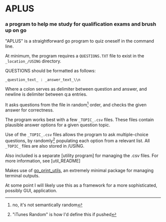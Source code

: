 # APLUS
### a program to help me study for qualification exams and brush up on go

"APLUS" is a straightforward go program to quiz oneself in the command line.

At minimum, the program requires a `QUESTIONS.TXT` file to exist in the `_location_/USING` directory.

QUESTIONS should be formatted as follows:

`_question_text_ : _answer_text_\\n`

Where a colon serves as delimiter between question and answer, and newline is delimiter between q:a entries.

It asks questions from the file in random[^1] order, and checks the given answer for correctness.

The program works best with a few `_TOPIC_.csv` files. These files contain plausible answer options for a given question topic.

Use of the `_TOPIC_.csv` files allows the program to ask multiple-choice questions, by randomly[^2] populating each option from a relevant list. All `_TOPIC_` files are also stored in /USING.

Also included is a separate [utility program] for managing the .csv files. For more information, see [util_README]

Makes use of [go_print_utils]([github.com/borisbugaev/go_print_utils](https://pkg.go.dev/github.com/borisbugaev/go_print_utils)), an extremely minimal package for managing terminal outputs. 

At some point I will likely use this as a framework for a more sophisticated, possibly GUI, application.

[^1]: no, it's not semantically random

[^2]: "iTunes Random" is how I'd define this if pushed
